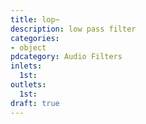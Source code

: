 ```yaml
---
title: lop~
description: low pass filter
categories:
- object
pdcategory: Audio Filters
inlets:
  1st:
outlets:
  1st:
draft: true
---
```



